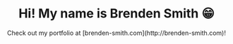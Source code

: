 # <div align="center">Hi! My name is Brenden Smith 😁</div>

<div align="center">Check out my portfolio at [brenden-smith.com](http://brenden-smith.com)!</div>
